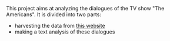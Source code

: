 This project aims at analyzing the dialogues of the TV show "The Americans". It is divided into two parts:
* harvesting the data from [this website](http://transcripts.foreverdreaming.org/viewforum.php?f=116)
* making a text analysis of these dialogues